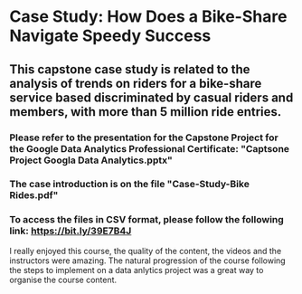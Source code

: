 # Case Study:  How Does a Bike-Share Navigate Speedy Success

## This capstone case study is related to the analysis of trends on riders for a bike-share service based discriminated by casual riders and members,  with more than 5 million ride entries. 

### Please refer to the presentation for the Capstone Project for the Google Data Analytics Professional Certificate: "Captsone Project Googla Data Analytics.pptx"
### The case introduction is on the file "Case-Study-Bike Rides.pdf"
### To access the files in CSV format, please follow the following link: https://bit.ly/39E7B4J

I really enjoyed this course, the quality of the content, the videos and the instructors were amazing.
The natural progression of the course following the steps to implement on a data anlytics project was a great way to organise the course content. 



